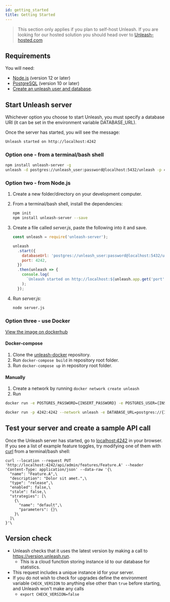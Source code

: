 ```yaml
---
id: getting_started
title: Getting Started
---
```


> This section only applies if you plan to self-host Unleash. If you are looking for our hosted solution you should head over to [Unleash-hosted.com](https://www.unleash-hosted.com)

## Requirements

You will need:

- [Node.js](https://nodejs.org/en/download/) (version 12 or later)
- [PostgreSQL](https://www.postgresql.org/download/) (version 10 or later)
- [Create an unleash user and database](/docs/developer_guide).

## Start Unleash server

Whichever option you choose to start Unleash, you must specify a database URI (it can be set in the environment variable DATABASE_URL).

Once the server has started, you will see the message:

```sh
Unleash started on http://localhost:4242
```

### Option one - from a terminal/bash shell

```sh
npm install unleash-server -g
unleash -d postgres://unleash_user:password@localhost:5432/unleash -p 4242
```

### Option two - from Node.js

1. Create a new folder/directory on your development computer.
2. From a terminal/bash shell, install the dependencies:

   ```sh
   npm init
   npm install unleash-server --save
   ```

3. Create a file called _server.js_, paste the following into it and save.

   ```js
   const unleash = require('unleash-server');

   unleash
     .start({
       databaseUrl: 'postgres://unleash_user:password@localhost:5432/unleash',
       port: 4242,
     })
     .then(unleash => {
       console.log(
         `Unleash started on http://localhost:${unleash.app.get('port')}`,
       );
     });
   ```

4. Run _server.js_:
   ```sh
   node server.js
   ```

### Option three - use Docker

[View the image on dockerhub](https://hub.docker.com/r/unleashorg/unleash-server/)

#### Docker-compose

1. Clone the [unleash-docker](https://github.com/Unleash/unleash-docker) repository.
2. Run `docker-compose build` in repository root folder.
3. Run `docker-compose up` in repository root folder.

#### Manually

1. Create a network by running `docker network create unleash`
2. Run

```sh
docker run -e POSTGRES_PASSWORD={INSERT_PASSWORD} -e POSTGRES_USER={INSERT_USER} -e POSTGRES_DB=unleash --network unleash postgres

docker run -p 4242:4242 --network unleash -e DATABASE_URL=postgres://{INSERT_USER}:{INSERT_PASSWORD}@postgres:5432/unleash unleashorg/unleash-server
```

## Test your server and create a sample API call

Once the Unleash server has started, go to [localhost:4242](http://localhost:4242) in your browser. If you see a list of example feature toggles, try modifying one of them with [curl](https://curl.se/) from a terminal/bash shell:

```
curl --location --request PUT 'http://localhost:4242/api/admin/features/Feature.A' --header 'Content-Type: application/json' --data-raw '{\
  "name": "Feature.A",\
  "description": "Dolor sit amet.",\
  "type": "release",\
  "enabled": false,\
  "stale": false,\
  "strategies": [\
    {\
      "name": "default",\
      "parameters": {}\
    }\
  ]\
}'\
```

## Version check

- Unleash checks that it uses the latest version by making a call to https://version.unleash.run.
  - This is a cloud function storing instance id to our database for statistics.
- This request includes a unique instance id for your server.
- If you do not wish to check for upgrades define the environment variable `CHECK_VERSION` to anything else other than `true` before starting, and Unleash won't make any calls
  - `export CHECK_VERSION=false`
